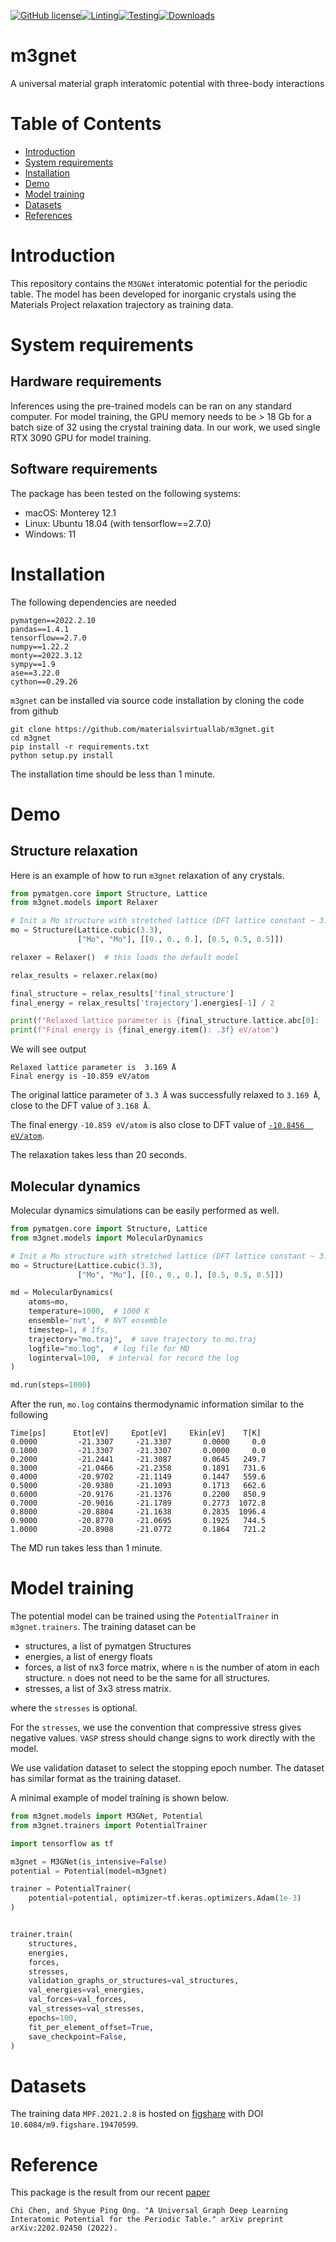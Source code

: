 [![GitHub license](https://img.shields.io/github/license/materialsvirtuallab/m3gnet)](https://github.com/materialsvirtuallab/m3gnet/blob/main/LICENSE)[![Linting](https://github.com/materialsvirtuallab/m3gnet/workflows/Linting/badge.svg)](https://github.com/materialsvirtuallab/m3gnet/workflows/Linting/badge.svg)[![Testing](https://github.com/materialsvirtuallab/m3gnet/workflows/Testing%20-%20main/badge.svg)](https://github.com/materialsvirtuallab/m3gnet/workflows/Testing/badge.svg)[![Downloads](https://pepy.tech/badge/m3gnet)](https://pepy.tech/project/m3gnet)

# m3gnet
A universal material graph interatomic potential with three-body interactions

# Table of Contents
* [Introduction](#introduction)
* [System requirements](#systemreq)
* [Installation](#installation)
* [Demo](#demo)
* [Model training](#training)
* [Datasets](#datasets)
* [References](#references)

<a name="introduction"></a>
# Introduction

This repository contains the `M3GNet` interatomic potential for the periodic 
table. The model has been developed for inorganic crystals using the 
Materials Project relaxation trajectory as training data.


<a name="systemreq"></a>
# System requirements
## Hardware requirements
Inferences using the pre-trained models can be ran on any standard computer.
For model training, the GPU memory needs to be > 18 Gb for a batch size of 
32 using the crystal training data. In our work, we used single RTX 3090 
GPU for model training. 

## Software requirements
The package has been tested on the following systems:

- macOS: Monterey 12.1 
- Linux: Ubuntu 18.04 (with tensorflow==2.7.0)
- Windows: 11


<a name="Installation"></a>
# Installation

The following dependencies are needed 

```
pymatgen==2022.2.10
pandas==1.4.1
tensorflow==2.7.0
numpy==1.22.2
monty==2022.3.12
sympy==1.9
ase==3.22.0
cython==0.29.26
```

`m3gnet` can be installed via source code installation by cloning the code from github

```
git clone https://github.com/materialsvirtuallab/m3gnet.git
cd m3gnet
pip install -r requirements.txt
python setup.py install
```

The installation time should be less than 1 minute.

<a name="demo"></a>
# Demo

## Structure relaxation

Here is an example of how to run `m3gnet` relaxation of any crystals.

```python
from pymatgen.core import Structure, Lattice
from m3gnet.models import Relaxer

# Init a Mo structure with stretched lattice (DFT lattice constant ~ 3.168)
mo = Structure(Lattice.cubic(3.3), 
               ["Mo", "Mo"], [[0., 0., 0.], [0.5, 0.5, 0.5]])

relaxer = Relaxer()  # this loads the default model

relax_results = relaxer.relax(mo)

final_structure = relax_results['final_structure']
final_energy = relax_results['trajectory'].energies[-1] / 2

print(f"Relaxed lattice parameter is {final_structure.lattice.abc[0]: .3f} Å")
print(f"Final energy is {final_energy.item(): .3f} eV/atom")
```
We will see output 
```
Relaxed lattice parameter is  3.169 Å
Final energy is -10.859 eV/atom
```
The original lattice parameter of 
`3.3 Å` was successfully relaxed to `3.169 Å`, close to the DFT value of `3.168 Å`. 

The final energy `-10.859 eV/atom` is also close to DFT value of [`-10.8456 
eV/atom`](https://materialsproject.org/materials/mp-129/).

The relaxation takes less than 20 seconds.

## Molecular dynamics

Molecular dynamics simulations can be easily performed as well.

```python
from pymatgen.core import Structure, Lattice
from m3gnet.models import MolecularDynamics

# Init a Mo structure with stretched lattice (DFT lattice constant ~ 3.168)
mo = Structure(Lattice.cubic(3.3), 
               ["Mo", "Mo"], [[0., 0., 0.], [0.5, 0.5, 0.5]])

md = MolecularDynamics(
    atoms=mo,
    temperature=1000,  # 1000 K
    ensemble='nvt',  # NVT ensemble
    timestep=1, # 1fs,
    trajectory="mo.traj",  # save trajectory to mo.traj
    logfile="mo.log",  # log file for MD
    loginterval=100,  # interval for record the log
)

md.run(steps=1000)
```

After the run, `mo.log` contains thermodynamic information similar to the 
following 

```angular2html
Time[ps]      Etot[eV]     Epot[eV]     Ekin[eV]    T[K]
0.0000         -21.3307     -21.3307       0.0000     0.0
0.1000         -21.3307     -21.3307       0.0000     0.0
0.2000         -21.2441     -21.3087       0.0645   249.7
0.3000         -21.0466     -21.2358       0.1891   731.6
0.4000         -20.9702     -21.1149       0.1447   559.6
0.5000         -20.9380     -21.1093       0.1713   662.6
0.6000         -20.9176     -21.1376       0.2200   850.9
0.7000         -20.9016     -21.1789       0.2773  1072.8
0.8000         -20.8804     -21.1638       0.2835  1096.4
0.9000         -20.8770     -21.0695       0.1925   744.5
1.0000         -20.8908     -21.0772       0.1864   721.2
```

The MD run takes less than 1 minute. 

<a name="training"></a>
# Model training

The potential model can be trained using the `PotentialTrainer` in `m3gnet.trainers`.
The training dataset can be

- structures, a list of pymatgen Structures
- energies, a list of energy floats
- forces, a list of nx3 force matrix, where `n` is the number of atom in 
  each structure. `n` does not need to be the same for all structures.
- stresses, a list of 3x3 stress matrix. 

where the `stresses` is optional. 

For the `stresses`, we use the convention that compressive stress gives 
negative values. `VASP` stress should change signs to work directly with 
the model.

We use validation dataset to select the stopping epoch number. The dataset 
has similar format as the training dataset. 

A minimal example of model training is shown below.

```python
from m3gnet.models import M3GNet, Potential
from m3gnet.trainers import PotentialTrainer

import tensorflow as tf

m3gnet = M3GNet(is_intensive=False)
potential = Potential(model=m3gnet)

trainer = PotentialTrainer(
    potential=potential, optimizer=tf.keras.optimizers.Adam(1e-3)
)


trainer.train(
    structures,
    energies,
    forces,
    stresses,
    validation_graphs_or_structures=val_structures,
    val_energies=val_energies,
    val_forces=val_forces,
    val_stresses=val_stresses,
    epochs=100,
    fit_per_element_offset=True,
    save_checkpoint=False,
)
```
<a name="datasets"></a>
# Datasets
The training data `MPF.2021.2.8` is hosted on [figshare](https://figshare.com/articles/dataset/MPF_2021_2_8/19470599) 
with DOI `10.6084/m9.figshare.19470599`.


<a name="references"></a>

# Reference
This package is the result from our recent [paper](https://arxiv.org/abs/2202.02450)
```angular2html
Chi Chen, and Shyue Ping Ong. "A Universal Graph Deep Learning Interatomic Potential for the Periodic Table." arXiv preprint arXiv:2202.02450 (2022).
```
